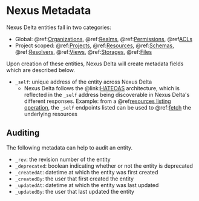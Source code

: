 # Nexus Metadata

Nexus Delta entities fall in two categories:

- Global: @ref:[Organizations](api/orgs-api.md), @ref:[Realms](api/realms-api.md),
  @ref:[Permissions](api/permissions-api.md), @ref[ACLs](api/acls-api.md)
- Project scoped: @ref:[Projects](api/projects-api.md), @ref:[Resources](api/resources-api.md),
  @ref:[Schemas](api/schemas-api.md), @ref:[Resolvers](api/resolvers-api.md),
  @ref:[Views](api/views/index.md), @ref:[Storages](api/storages-api.md), @ref:[Files](api/files-api.md)

Upon creation of these entities, Nexus Delta will create metadata fields which are described below.

- `_self`: unique address of the entity across Nexus Delta
    - Nexus Delta follows the @link:[HATEOAS](https://en.wikipedia.org/wiki/HATEOAS) architecture, which is reflected in
      the `_self` address being discoverable in Nexus Delta's different responses. Example: from a
      @ref[resources listing operation](api/resources-api.md#list), the `_self` endpoints listed can be used to
      @ref:[fetch](api/resources-api.md#fetch) the underlying resources

## Auditing

The following metadata can help to audit an entity.

- `_rev`: the revision number of the entity
- `_deprecated`: boolean indicating whether or not the entity is deprecated
- `_createdAt`: datetime at which the entity was first created
- `_createdBy`: the user that first created the entity
- `_updatedAt`: datetime at which the entity was last updated
- `_updatedBy`: the user that last updated the entity